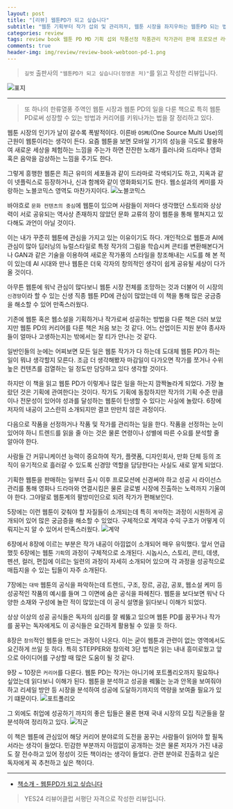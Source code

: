 ```yaml
---  
layout: post  
title: "[리뷰] 웹툰PD가 되고 싶습니다"  
subtitle: "웹툰 기획부터 작가 섭외 및 관리까지, 웹툰 시장을 좌지우하는 웹툰PD 되는 법"  
categories: review  
tags: review book 웹툰 PD MD 기획 섭외 작품선정 작품관리 작가관리 판매 프로모션 라이선스 해외수출 계약 저작권 대박공식 창의력 포트폴리오 커리어      
comments: true  
header-img: img/review/review-book-webtoon-pd-1.png
---  
```

  
> `길벗` 출판사의 `"웹툰PD가 되고 싶습니다(정영훈 저)"`를 읽고 작성한 리뷰입니다.  

![표지](https://telegeam.github.io/assets/img/review/review-book-webtoon-pd-1.png)  

---

> 또 하나의 한류열풍 주역인 웹툰 시장과 웹툰 PD의 일을 다룬 책으로 특히 웹툰 PD로써 성장할 수 있는 방법과 커리어를 키워나가는 법을 잘 정리하고 있다.

웹툰 시장의 인기가 날이 갈수록 폭발적이다. 이른바 `OSMU`(One Source Multi Use)의 근원이 웹툰이라는 생각이 든다. 요즘 웹툰을 보면 모바일 기기의 성능을 극도로 활용하여 새로운 세상을 체험하는 느낌을 주는가 하면 잔잔한 노래가 흘러나와 드라마나 영화 혹은 음악을 감상하는 느낌을 주기도 한다. 

그렇게 흥행한 웹툰은 최근 유미의 세포들과 같이 드라마로 각색되기도 하고, 지옥과 같이 넷플릭스로 등장하거나, 신과 함께와 같이 영화화되기도 한다. 웹소설과의 케미를 자랑하는 노블코믹스 영역도 마찬가지이다. 
![노블코믹스](https://telegeam.github.io/assets/img/review/review-book-webtoon-pd-2.png)  

바야흐로 `문화 컨텐츠의 중심`에 웹툰이 있으며 사람들이 저마다 생각했던 스토리와 상상력이 서로 공유되는 역사상 존재하지 않았던 문화 교류의 장이 웹툰을 통해 펼쳐지고 있다해도 과언이 아닐 것이다. 

이는 내가 꾸준히 웹툰에 관심을 가지고 있는 이유이기도 하다. 개인적으로 웹툰과 AI에 관심이 많아 딥러닝의 뉴럴스타일로 특정 작가의 그림을 학습시켜 콘티를 변환해본다거나 GAN과 같은 기술을 이용하여 새로운 작가풍의 스타일을 창조해내는 시도를 해 본 적이 있는데 AI 시대와 만나 웹툰은 더욱 각자의 창의적인 생각이 쉽게 공유될 세상이 다가올 것이다.

아무튼 웹툰에 워낙 관심이 많다보니 웹툰 시장 전체를 조망하는 것과 더불어 이 시장의 `신경망`이라 할 수 있는 신생 직종 웹툰 PD에 관심이 많았는데 이 책을 통해 많은 궁금증을 해소할 수 있어 만족스러웠다.

기존에 웹툰 혹은 웹소설을 기획하거나 작가로써 성공하는 방법을 다룬 책은 더러 보았지만 웹툰 PD의 커리어를 다룬 책은 처음 보는 것 같다. 어느 산업이든 지원 분야 종사자들이 얼마나 고생하는지는 밖에서는 잘 티가 안나는 것 같다. 

일반인들의 눈에는 어찌보면 모든 일은 웹툰 작가가 다 하는데 도대체 웹툰 PD가 하는 일이 뭐냐 생각할지 모른다. 조금 더 생각해봤자 마감일이 다가오면 작가를 쪼거나 수위 높은 컨텐츠를 검열하는 일 정도만 담당하고 있다 생각할 것이다. 

하지만 이 책을 읽고 웹툰 PD가 이렇게나 많은 일을 하는지 깜짝놀라게 되었다. 가장 놀랐던 것은 기획에 관여한다는 것이다. 작가도 기획에 동참하지만 작가의 기획 수준 만큼이나 전문성이 있어야 성과를 달성하는 웹툰이 탄생할 수 있다는 사실에 놀랐다. 6장에 저자의 내공이 고스란히 소개되지만 결코 만만치 않은 과정이다. 

다음으로 작품을 선정하거나 작품 및 작가를 관리하는 일을 한다. 작품을 선정하는 눈이 있어야 하니 트렌드를 읽을 줄 아는 것은 물론 연령이나 성별에 따른 수요를 분석할 줄 알아야 한다.

사람들 간 커뮤니케이션 능력이 중요하여 작가, 플랫폼, 디자인회사, 만화 단체 등의 조직이 유기적으로 흘러갈 수 있도록 신경망 역할을 담당한다는 사실도 새로 알게 되었다. 

기획한 웹툰을 판매하는 일부터 출시 이후 프로모션에 신경써야 하고 성공 시 라이선스 관리를 통해 영화나 드라마와 연결시킴은 물론 글로벌 시장에 진출하는 노력까지 기울여야 한다. 그야말로 웹툰계의 팔방미인으로 되려 작가가 편해보인다. 

5장에는 이런 웹툰이 갖춰야 할 자질들이 소개되는데 특히 `계약`하는 과정이 시원하게 공개되어 있어 많은 궁금증을 해소할 수 있었다. 구체적으로 계약과 수익 구조가 어떻게 이뤄지는지 알 수 있어서 만족스러웠다. 
![계약](https://telegeam.github.io/assets/img/review/review-book-webtoon-pd-3.png)  

6장에서 8장에 이르는 부분은 작가 내공이 아낌없이 소개되어 매우 유익했다. 앞서 언급했듯 6장에는 웹툰 `기획`의 과정이 구체적으로 소개된다. 시놉시스, 스토리, 콘티, 데생, 펜션, 컬러, 편집에 이르는 일련의 과정이 자세히 소개되어 있으며 각 과정을 성공적으로 매듭지을 수 있는 팁들이 자주 소개된다.

7장에는 `대박` 웹툰의 공식을 파악하는데 트렌드, 구조, 장르, 공감, 공포, 웹소설 케미 등 성공적인 작품의 예시를 들며 그 이면에 숨은 공식을 파헤친다. 웹툰을 보다보면 워낙 다양한 소재와 구성에 놀란 적이 많았는데 이 공식 설명을 읽다보니 이해가 되었다. 

상상 이상의 성공 공식들은 독자의 심리를 잘 꿰뚫고 있으며 웹툰 PD를 꿈꾸거나 작가를 꿈꾸는 독자에게도 이 공식들은 요긴하게 활용될 수 있을 듯 하다.

8장은 `창의`적인 웹툰을 만드는 과정이 나온다. 이는 굳이 웹툰과 관련이 없는 영역에서도 요긴하게 쓰일 듯 하다. 특히 STEPPER와 창의력 3단 법칙은 읽는 내내 흥미로웠고 앞으로 아이디어를 구상할 때 많은 도움이 될 것 같다. 

9장 ~ 10장은 `커리어`를 다룬다. 웹툰 PD는 작가는 아니기에 포트폴리오까지 필요하나 싶었는데 읽다보니 이해가 된다. 웹툰을 분석하고 성공을 꿰뚫는 눈과 안목을 보여줘야 하고 리세일 방안 등 시장을 분석하여 성공에 도달하기까지의 역량을 보여줄 필요가 있기 떄문이다. 
![포트폴리오](https://telegeam.github.io/assets/img/review/review-book-webtoon-pd-4.png)  

그 외에도 취업에 성공하기 까지의 좋은 팁들은 물론 현재 국내 시장의 모집 직군들을 잘 분석하여 정리하고 있다. 
![직군](https://telegeam.github.io/assets/img/review/review-book-webtoon-pd-5.png)  

이 책은 웹툰에 관심있어 해당 커리어 분야로의 도전을 꿈꾸는 사람들이 읽어야 할 필독서라는 생각이 들었다. 민감한 부분까지 아낌없이 공개하는 것은 물론 저자가 가진 내공도 잘 전수하고 있어 정성이 깃든 책이라는 생각이 들었다. 관련 분야로 진출하고 싶은 독자에게 꼭 추천하고 싶은 책이다. 

---

* [책소개 - 웹툰PD가 되고 싶습니다](http://www.yes24.com/Product/Goods/105416825)

> YES24 리뷰어클럽 서평단 자격으로 작성한 리뷰입니다.
